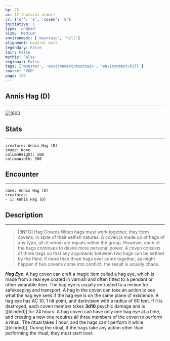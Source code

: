 ```yaml
---
hp: 75
ac: 17 (natural armor)
cr: {'cr': '6', 'coven': '8'}
initiative: 1
type: 'undead'    
size: 'Medium'
environment: ['mountain', 'hill']
alignment: neutral evil
legendary: False
lair: False
mythic: False
regional: False
tags: ['monster', 'environment/mountain', 'environment/hill']
source: "VGM"
page: 159
---
```


## Annis Hag (D)
---

![|600](D:/Program%20Files/5e.tools/img/bestiary/VGM/Annis%20Hag.jpg)

## Stats
---

```statblock
creature: Annis Hag (D)
image: None
columnHeight: 500
columnWidth: 500
```

## Encounter
---

```encounter-table
name: Annis Hag (D)
creatures:
- 1: Annis Hag (D)
```

## Description
---


> [!INFO] Hag Covens
>When hags must work together, they form covens, in spite of their selfish natures. A coven is made up of hags of any type, all of whom are equals within the group. However, each of the hags continues to desire more personal power.
>A coven consists of three hags so that any arguments between two hags can be settled by the third. If more than three hags ever come together, as might happen if two covens come into conflict, the result is usually chaos.

**_Hag Eye_**. A hag coven can craft a magic item called a hag eye, which is made from a real eye coated in varnish and often fitted to a pendant or other wearable item. The hag eye is usually entrusted to a minion for safekeeping and transport. A hag in the coven can take an action to see what the hag eye sees if the hag eye is on the same plane of existence. A hag eye has AC 10, 1 hit point, and darkvision with a radius of 60 feet. If it is destroyed, each coven member takes **3d10** psychic damage and is [[blinded]] for 24 hours.
A hag coven can have only one hag eye at a time, and creating a new one requires all three members of the coven to perform a ritual. The ritual takes 1 hour, and the hags can't perform it while [[blinded]]. During the ritual, if the hags take any action other than performing the ritual, they must start over.





